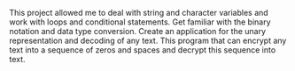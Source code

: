 This project allowed me to deal with string and character variables and work with loops and conditional statements.
Get familiar with the binary notation and data type conversion. 
Create an application for the unary representation and decoding of any text.
This program that can encrypt any text into a sequence of zeros and spaces and decrypt this sequence into text.
